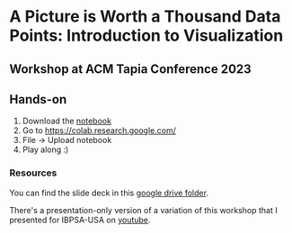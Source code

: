 # A Picture is Worth a Thousand Data Points: Introduction to Visualization
## Workshop at ACM Tapia Conference 2023



## Hands-on
1. Download the [notebook](https://github.com/q-rai/VisWorkshop/blob/main/2023_Tapia_Vis_Workshop.ipynb)
2. Go to https://colab.research.google.com/
3. File -> Upload notebook
4. Play along :)


### Resources
You can find the slide deck in this [google drive folder](https://drive.google.com/drive/folders/1zpIFjQWz0WCTLhebSNN13EmxehwD3kSL?usp=sharing).

There's a presentation-only version of a variation of this workshop that I presented for IBPSA-USA on [youtube](https://www.youtube.com/watch?v=m1hq0NAoby8&list=PLK9uypyKXUDL7SzcJv2XR_SZebECixQQ3).
